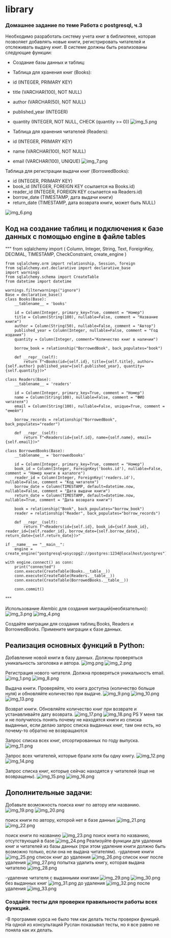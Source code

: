# library
### Домашнее задание по теме Работа с postgresql, ч.3

Необходимо разработать систему учета книг в библиотеке, которая позволяет добавлять новые книги, 
регистрировать читателей и отслеживать выдачу книг. В системе должны быть реализованы следующие функции:

- Создание базы данных и таблиц:
- Таблица для хранения книг (Books):
- id (INTEGER, PRIMARY KEY)
- title (VARCHAR(100), NOT NULL)
- author (VARCHAR(50), NOT NULL)
- published_year (INTEGER)
- quantity (INTEGER, NOT NULL, CHECK (quantity >= 0))
![img_5.png](img_5.png)

- Таблица для хранения читателей (Readers):
- id (INTEGER, PRIMARY KEY)
- name (VARCHAR(100), NOT NULL)
- email (VARCHAR(100), UNIQUE)
![img_7.png](img_7.png)

Таблица для регистрации выдачи книг (BorrowedBooks):
- id (INTEGER, PRIMARY KEY)
- book_id (INTEGER, FOREIGN KEY ссылается на Books.id)
- reader_id (INTEGER, FOREIGN KEY ссылается на Readers.id)
- borrow_date (TIMESTAMP, дата выдачи книги)
- return_date (TIMESTAMP, дата возврата книги, может быть NULL)

![img_6.png](img_6.png)

## Код на создание таблиц и подключения к базе данных с помощью engine в файле tables
"""
    from sqlalchemy import (
        Column, Integer, String, Text, ForeignKey, DECIMAL, TIMESTAMP, CheckConstraint, create_engine
    )
    
    from sqlalchemy.orm import relationship, Session, foreign
    from sqlalchemy.ext.declarative import declarative_base
    import warnings
    from sqlalchemy.schema import CreateTable
    from datetime import datetime
    
    warnings.filterwarnings("ignore")
    Base = declarative_base()
    class Books(Base):
        __tablename__ = 'books'

        id = Column(Integer, primary_key=True, comment = "Номер")
        title = Column(String(100), nullable=False, comment = "Название книги")
        author = Column(String(50), nullable=False, comment = "Автор")
        published_year = Column(Integer, nullable=False, comment = "Год издания")
        quantity = Column(Integer, comment="Количество книг в наличии")
    
        borrow_book = relationship("BorrowedBook", back_populates="book")

        def __repr__(self):
            return f"<Books(id={self.id}, title={self.title}, author={self.author} published_year={self.published_year}, quantity={self.quantity})>"

    class Readers(Base):
        __tablename__ = 'readers'

        id = Column(Integer, primary_key=True, comment = "Номер")
        name = Column(String(100), nullable=False, comment = "ФИО читателя")
        email = Column(String(100), nullable=False, unique=True, comment = "емейл")
    
        borrow_records = relationship("BorrowedBook", back_populates="reader")
    
        def __repr__(self):
            return f"<Readers(id={self.id}, name={self.name}, email={self.email})>"

    class BorrowedBooks(Base):
        __tablename__ = 'borrowedbooks'

        id = Column(Integer, primary_key=True, comment = "Номер")
        book_id = Column(Integer, ForeignKey('books.id'), nullable=False, comment = "Номер книги в каталоге")
        reader_id = Column(Integer, ForeignKey('readers.id'), nullable=False, comment = "Код читателя")
        borrow_date = Column(TIMESTAMP, default=datetime.now, nullable=False, comment = "Дата выдачи книги")
        return_date = Column(TIMESTAMP, default=datetime.now, nullable=True, comment = "Дата возврата книги")
    
        book = relationship("Book", back_populates="borrow_book")
        reader = relationship("Reader", back_populates="borrow_records")
    
        def __repr__(self):
            return f"<Readers(id={self.id}, book_id={self.book_id}, reader_id={self.reader_id}, borrow_date={self.borrow_date}, return_date={self.return_date})>"

    if __name__ == "__main__":
        engine = create_engine("postgresql+psycopg2://postgres:1234@localhost/postgres")

    with engine.connect() as conn:
        print("connected")
        conn.execute(CreateTable(Books.__table__))
        conn.execute(CreateTable(Readers.__table__))
        conn.execute(CreateTable(BorrowedBooks.__table__))

        conn.commit()
"""

Использование Alembic для создания миграций(необязательно):
![img_3.png](img_3.png)
![img_4.png](img_4.png)

Создайте миграции для создания таблиц Books, Readers и BorrowedBooks.
Примените миграции к базе данных.

## Реализация основных функций в Python:

Добавление новой книги в базу данных. Должны проверяться уникальность заголовка и автора.
![img.png](img.png)
![img_2.png](img_2.png)

Регистрация нового читателя. Должна проверяться уникальность email.
![img_1.png](img_1.png)
![img_8.png](img_8.png)

Выдача книги. Проверяйте, что книга доступна (количество больше нуля) и обновляйте количество при выдаче.
![img_9.png](img_9.png)
![img_10.png](img_10.png)
![img_13.png](img_13.png)

Возврат книги. Обновляйте количество книг при возврате и устанавливайте дату возврата.
![img_17.png](img_17.png)
![img_18.png](img_18.png)
PS У меня так и не получилось понять почему не находятся книги из списка выданных, если делаю запрос списка выданных книг, там они есть, но почему-то обратно не возвращаются


Запрос списка всех книг, отсортированных по году выпуска.
![img_11.png](img_11.png)

Запрос всех читателей, которые брали хотя бы одну книгу.
![img_12.png](img_12.png)
![img_14.png](img_14.png)


Запрос списка книг, которые сейчас находятся у читателей (еще не возвращены).
![img_15.png](img_15.png)
![img_16.png](img_16.png)


## Дополнительные задачи:

Добавьте возможность поиска книг по автору или названию.
![img_19.png](img_19.png)
![img_20.png](img_20.png)

поиск книги по автору, которой нет в базе данных
![img_21.png](img_21.png)
![img_22.png](img_22.png)

поиск книги по названию
![img_23.png](img_23.png)
поиск книга по названию, отсутствующей в базе
![img_24.png](img_24.png)
Реализуйте функции для удаления книг и читателей из базы данных (при этом удаление книги должно быть возможно только, если она не выдана читателям).
-удаление книги
![img_25.png](img_25.png)
список книг до удаления
![img_26.png](img_26.png)
список книг после удаления
![img_27.png](img_27.png)
попытка удалить книгу, которая выдана читателю
![img_28.png](img_28.png)

-удаление читателя
с выданными книгами ![img_29.png](img_29.png) ![img_30.png](img_30.png)
без выданных книг ![img_31.png](img_31.png) 
до удаления ![img_32.png](img_32.png)
после удаления ![img_33.png](img_33.png)

### Создайте тесты для проверки правильности работы всех функций.
-В программе курса не было тем как делать тесты проверки функций. На одной из консультаций Руслан показывал тесты, но я все равно не поняла как их делать.

